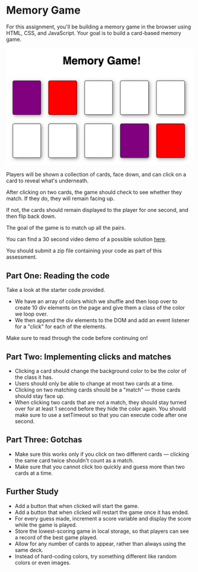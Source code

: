 # Memory Game

For this assignment, you'll be building a memory game in the browser using HTML, CSS, and JavaScript. Your goal is to build a card-based memory game.

![Memory Game](assets/memory-game.png)

Players will be shown a collection of cards, face down, and can click on a card to reveal what's underneath.

After clicking on two cards, the game should check to see whether they match. If they do, they will remain facing up.

If not, the cards should remain displayed to the player for one second, and then flip back down.

The goal of the game is to match up all the pairs.

You can find a 30 second video demo of a possible solution [here](https://drive.google.com/file/d/1HeBfQe-AGnFGL8YmEt2wnfEwnNL0abFJ/view).

You should submit a zip file containing your code as part of this assessment.

## Part One: Reading the code

Take a look at the starter code provided.

- We have an array of colors which we shuffle and then loop over to create 10 div elements on the page and give them a class of the color we loop over.
- We then append the div elements to the DOM and add an event listener for a "click" for each of the elements.

Make sure to read through the code before continuing on!

## Part Two: Implementing clicks and matches

- Clicking a card should change the background color to be the color of the class it has.
- Users should only be able to change at most two cards at a time.
- Clicking on two matching cards should be a "match" — those cards should stay face up.
- When clicking two cards that are not a match, they should stay turned over for at least 1 second before they hide the color again. You should make sure to use a setTimeout so that you can execute code after one second.

## Part Three: Gotchas

- Make sure this works only if you click on two different cards — clicking the same card twice shouldn't count as a match.
- Make sure that you cannot click too quickly and guess more than two cards at a time.

## Further Study

- Add a button that when clicked will start the game.
- Add a button that when clicked will restart the game once it has ended.
- For every guess made, increment a score variable and display the score while the game is played.
- Store the lowest-scoring game in local storage, so that players can see a record of the best game played.
- Allow for any number of cards to appear, rather than always using the same deck.
- Instead of hard-coding colors, try something different like random colors or even images.

